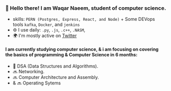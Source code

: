 ### 👋 Hello there! I am Waqar Naeem, student of computer science.

- skills: `PERN (Postgres, Express, React, and Node)` + Some DEVops tools `kafka`, `Docker`, and `jenkins` 
- ⚙️ I use daily: `.py`, `.js`, `.c++`, `.NASM`, 
- 🌍 I'm mostly active on [Twitter](https://twitter.com/codewithpike)

#### I am currently studying computer science, & i am focusing on covering the basics of programming & Computer Science in 6 months:
- 📌 DSA (Data Structures and Algorithms).
- 🔜 Networking.
- 🔜 Computer Architecture and Assembly.
- & 🔜 Operating Sytems 
